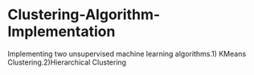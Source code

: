 # Clustering-Algorithm-Implementation
Implementing two unsupervised machine learning algorithms.1) KMeans Clustering.2)Hierarchical Clustering
